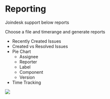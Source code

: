 # Reporting

Joindesk support below reports

Choose a file and timerange and generate reports

- Recently Created Issues
- Created vs Resolved Issues
- Pie Chart
   * Assignee
   * Reporter
   * Label
   * Component
   * Version
- Time Tracking

![](https://i.postimg.cc/Px4sZLsb/reporting.png)